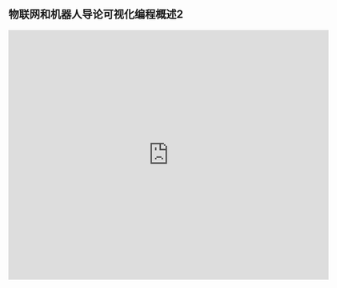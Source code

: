 ## 物联网和机器人导论可视化编程概述2

<iframe frameborder="0" width="640" height="498" src="https://v.qq.com/iframe/player.html?vid=o0314pisvya&tiny=0&auto=0" allowfullscreen></iframe>